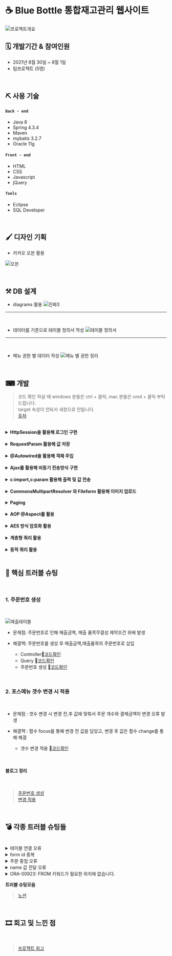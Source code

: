 # ☕ Blue Bottle 통합재고관리 웹사이트
![프로젝트개요](https://user-images.githubusercontent.com/71995287/128670411-152ffcf4-e057-4375-8fe7-3327ee45366e.PNG)
<br/>


##  🗓 개발기간 & 참여인원
- 2021년 6월 30일 ~ 8월 1일
- 팀프로젝트 (5명)



<br/>

##  ⛏ 사용 기술
#### `Back - end`
 - Java 8
 - Spring 4.3.4
 - Maven
 - mybatis 3.2.7
 - Oracle 11g
#### `Front - end`
 - HTML
 - CSS
 - Javascript
 - jQuery
#### `Tools`
- Eclipse
- SQL Developer


<br/>

##  🖌 디자인 기획

* 카카오 오븐 활용

![오븐](https://user-images.githubusercontent.com/71995287/129475873-46659033-6a22-419e-b99b-adcab3a25c27.PNG)

<br/>

##  ⚒ DB 설계

* diagrams 활용
![진짜3](https://user-images.githubusercontent.com/71995287/128507795-107c7f19-6c83-42c6-9521-10a36298dd25.PNG)

---
<br/>

* 데이터를 기준으로 테이블 정의서 작성
![테이블 정의서](https://user-images.githubusercontent.com/71995287/129476034-c6a4ee4c-dadf-44d7-bdaf-3c4921669408.PNG)

---
<br/>

* 메뉴 권한 별 데이터 작성
![메뉴 별 권한 정리](https://user-images.githubusercontent.com/71995287/129476119-8918abd4-b8b3-4062-91c4-aded1450ac49.PNG)


<br/>

##  ⌨ 개발

> 코드 확인 하실 때 windows 분들은 ctrl + 클릭, mac 분들은 cmd + 클릭 부탁드립니다. <br/>
target 속성이 안되서 새창으로 안됩니다.<br/>
[출처](https://stackoverflow.com/questions/41915571/open-link-in-new-tab-with-github-markdown-using-target-blank)
<br/>



<details>
 <summary><b> HttpSession을 활용해 로그인 구현 </b></summary>
<div markdown="1">
<br/>
	
 ![로그인](https://user-images.githubusercontent.com/71995287/128507816-03641424-20de-41aa-b688-97abb2fc0893.PNG)
* 🔎[코드확인](https://github.com/wogus216/BlueBottle/blob/2e3f4c6608c94cf9924c29fccb64f6c86f473ed3/BBPS/src/main/java/com/gdj35/bbps/web/controller/jhController.java#L46)
</div>
</details>
<br/>

<details>
<summary><b> RequestParam 활용해 값 저장 </b></summary>
<div markdown="1">
<br/>
	
 ![메뉴바 1](https://user-images.githubusercontent.com/71995287/128507825-85ac1abe-164d-47fd-b24c-e0b82df04b43.PNG)
* 🔎[코드확인](https://github.com/wogus216/BlueBottle/blob/2e3f4c6608c94cf9924c29fccb64f6c86f473ed3/BBPS/src/main/java/com/gdj35/bbps/web/controller/jhController.java#L111)
</div>
</details>
<br/>

<details>
<summary><b> @Autowired을 활용해 객체 주입 </b></summary>
<div markdown="1">
<br/>
	
* 🔎[코드확인](https://github.com/wogus216/BlueBottle/blob/c047965aa2c761c827926f25914b5d4515d1342b/BBPS/src/main/java/com/gdj35/bbps/web/controller/jhController.java#L27)
</div>
</details>
<br/>

<details>
<summary><b> Ajax를 활용해 비동기 전송방식 구현 </b></summary>
<div markdown="1">
<br/>
	
![지점 메뉴](https://user-images.githubusercontent.com/71995287/129477301-67483bb9-49f8-4ef9-8e2c-44c6a4622d13.PNG)

* Controller 🔎[코드확인](https://github.com/wogus216/BlueBottle/blob/2e3f4c6608c94cf9924c29fccb64f6c86f473ed3/BBPS/src/main/java/com/gdj35/bbps/web/controller/jhController.java#L564)
* Ajax🔎[코드확인](https://github.com/wogus216/BlueBottle/blob/c047965aa2c761c827926f25914b5d4515d1342b/BBPS/src/main/webapp/WEB-INF/views/jh/B_Menu.jsp#L183)
</div>
</details>
<br/>

<details>
<summary><b> c:import,c:param 활용해 출력 및 값 전송  </b></summary>
<div markdown="1">
<br/>
	
 ![메뉴바2](https://user-images.githubusercontent.com/71995287/128507839-6131d386-f361-4825-bd35-ba43ea932acb.PNG)
* 🔎[코드확인](https://github.com/wogus216/BlueBottle/blob/c047965aa2c761c827926f25914b5d4515d1342b/BBPS/src/main/webapp/WEB-INF/views/jh/Menu_List.jsp#L4)
</div>
</details>
<br/>

<details>
<summary><b> CommonsMultipartResolver 와 Fileform 활용해 이미지 업로드  </b></summary>
<div markdown="1">
<br/>
	
 ![포스관리2](https://user-images.githubusercontent.com/71995287/128507900-34bf8a2a-3cb5-42e8-a963-0ce818176336.PNG)	
	
  *  CommonsMultipartResolver  🔎[코드확인](https://github.com/wogus216/BlueBottle/blob/6bda7a26da6a00f5857362bf4e260ac0a4b31ab0/BBPS/src/main/webapp/WEB-INF/spring/appServlet/servlet-context.xml#L30)	
  *  Fileform 🔎[코드확인](https://github.com/wogus216/BlueBottle/blob/c047965aa2c761c827926f25914b5d4515d1342b/BBPS/src/main/webapp/WEB-INF/views/jh/Menu_Edit.jsp#L267)
</div>
</details>
<br/>

<details>
<summary><b> Paging </b></summary>
<div markdown="1">
<br/>
	
![포스관리1](https://user-images.githubusercontent.com/71995287/128507876-cd28d39b-a3dc-49a2-a677-28160f97e018.PNG)	
	
	
 * Controller 🔎[코드확인](https://github.com/wogus216/BlueBottle/blob/c047965aa2c761c827926f25914b5d4515d1342b/BBPS/src/main/java/com/gdj35/bbps/web/controller/jhController.java#L166)
 *  PagingBean 🔎[코드확인](https://github.com/wogus216/BlueBottle/blob/6bda7a26da6a00f5857362bf4e260ac0a4b31ab0/BBPS/src/main/java/com/gdj35/bbps/common/bean/PagingBean.java#L3)
 *  PagingService 🔎[코드확인](https://github.com/wogus216/BlueBottle/blob/6bda7a26da6a00f5857362bf4e260ac0a4b31ab0/BBPS/src/main/java/com/gdj35/bbps/common/service/PagingService.java#L9)

</div>
</details>
<br/>

<details>
<summary><b> AOP @Aspect를 활용 </b></summary>
<div markdown="1">
<br/>
	
>  비 로그인시 로그인 페이지 제외 페이지 이동 시 로그인페이지로 이동	
		
   *  🔎[코드확인](https://github.com/wogus216/BlueBottle/blob/6bda7a26da6a00f5857362bf4e260ac0a4b31ab0/BBPS/src/main/java/com/gdj35/bbps/common/controller/CommonAOP.java#L14)
 	
</div>
</details>
<br/>
	

<details>
<summary><b> AES 방식 암호화 활용 </b></summary>
<div markdown="1">
<br/>
	
* Controller  🔎[코드확인](https://github.com/wogus216/BlueBottle/blob/2e3f4c6608c94cf9924c29fccb64f6c86f473ed3/BBPS/src/main/java/com/gdj35/bbps/web/controller/jhController.java#L68)

* AES  🔎[코드확인](https://github.com/wogus216/BlueBottle/blob/2e3f4c6608c94cf9924c29fccb64f6c86f473ed3/BBPS/src/main/java/com/gdj35/bbps/util/Utils.java#L30)
 	
</div>
</details>
<br/>

<details>
<summary><b> 계층형 쿼리 활용 </b></summary>
<div markdown="1">
<br/>
	
![블루보틀 1](https://user-images.githubusercontent.com/71995287/129477637-2636e8a4-a0de-4337-998e-c10519c2eb7b.PNG)
		
  * Query 🔎[코드확인](https://github.com/wogus216/BlueBottle/blob/2e3f4c6608c94cf9924c29fccb64f6c86f473ed3/BBPS/src/main/resources/mapper/JH_SQL.xml#L22)
  * jsp 🔎[코드확인](https://github.com/wogus216/BlueBottle/blob/2e3f4c6608c94cf9924c29fccb64f6c86f473ed3/BBPS/src/main/webapp/WEB-INF/views/jh/H_Menu.jsp#L210)
 
 ####  블로그 정리
 <br/>
	
> [블로그](https://velog.io/@wogus216/%EB%B8%94%EB%A3%A8%EB%B3%B4%ED%8B%80-%ED%94%84%EB%A1%9C%EC%A0%9D%ED%8A%B8-%EB%A9%94%EB%89%B4%EB%B0%94)	
</div>
</details>
<br/>


<details>
<summary><b> 동적 쿼리 활용 </b></summary>
<div markdown="1">
<br/>
	
![주문번호 추가](https://user-images.githubusercontent.com/71995287/128585747-2f5b2f00-e730-41c3-b4e8-1fdd7c550ebb.PNG)
		
  * Query 🔎[코드확인](https://github.com/wogus216/BlueBottle/blob/0b7bc5e66d6db3f1d32f923f93e12a8610cf8709/BBPS/src/main/resources/mapper/JH_SQL.xml#L165)
  * jsp 🔎[코드확인](https://github.com/wogus216/BlueBottle/blob/c047965aa2c761c827926f25914b5d4515d1342b/BBPS/src/main/webapp/WEB-INF/views/jh/Pos.jsp#L706)
 	
</div>
</details>
<br/>
	


 ##   🌋 핵심 트러블 슈팅
 <br/>
 
 ### 1. 주문번호 생성
  <br/>

![매출테이블](https://user-images.githubusercontent.com/71995287/128622355-ce342a8c-c8f5-4860-af16-f4c6db64edf7.PNG)
  <br/>
  
 * 문제점: 주문번호로 인해 매출금액, 매출 품목무결성 제약조건 위배 발생
 * 해결책: 주문번호를 생성 후 매출금액,매출품목의 주문번호로 삽입

    * Controller🔎[코드확인](https://github.com/wogus216/BlueBottle/blob/689a8a5b87e0c6ef5eb1faba60d34281a55afe9f/BBPS/src/main/java/com/gdj35/bbps/web/controller/jhController.java#L809)
     * Query 🔎[코드확인](https://github.com/wogus216/BlueBottle/blob/689a8a5b87e0c6ef5eb1faba60d34281a55afe9f/BBPS/src/main/resources/mapper/JH_SQL.xml#L214)
     * 주문번호 생성 🔎[코드확인](https://github.com/wogus216/BlueBottle/blob/689a8a5b87e0c6ef5eb1faba60d34281a55afe9f/BBPS/src/main/webapp/WEB-INF/views/jh/Pos.jsp#L789)
<br/>
 
 ### 2. 포스메뉴 갯수 변경 시 적용
 <br/>
 
 * 문제점 : 갯수 변경 시 변경 전,후 값에 맞춰서 주문 개수와 결제금액이 변경 오류 발생
 * 해결책 : 함수 focus를 통해 변경 전 값을 담았고, 변경 후 값은 함수 change를 통해 해결
 
   * 갯수 변경 적용 🔎[코드확인](https://github.com/wogus216/BlueBottle/blob/689a8a5b87e0c6ef5eb1faba60d34281a55afe9f/BBPS/src/main/webapp/WEB-INF/views/jh/Pos.jsp#L533)
 <br/>
 
 
#### 블로그 정리
 <br/>
 
 > [주문번호 생성](https://velog.io/@wogus216/%EC%A3%BC%EB%AC%B8%EB%B2%88%ED%98%B8-%EC%83%9D%EC%84%B1%EA%B3%BC-DB%EC%97%90-%EB%84%A3%EA%B8%B0)
 <br/>[변경 적용](https://velog.io/@wogus216/%ED%8F%AC%EC%8A%A4%EB%A9%94%EB%89%B4-%EA%B0%9C%EC%88%98-%EB%B3%80%EA%B2%BD)
  
 <br/>
 
##  💣 각종 트러블 슈팅들
<br/>
  
 <details>
<summary>테이블 연결 오류</summary>
<div markdown="1">
<br/>
	
*  jdbc.properties에서 설정을 안해서 오류가 발생했습니다.
<br/>
	
![Untitled (5)](https://user-images.githubusercontent.com/71995287/128625178-7c049d80-22d8-4e28-9725-6c31305a7b8d.png)

</div>
</details>

 <details>
<summary>form id 중복</summary>
<div markdown="1">
<br/>
	
* jsp 파일 안에서 form id 중복으로 인해 오류가 발생했습니다.

**수정 전 코드**
 
 ```javascript
 <form action="#" id="actionForm" method="post">
   <input type="hidden"  id="hUserNo" name="hUserNo" value="${hUserNo}">
   <input type="hidden"  id="hDt" name="hDt" value="${hDt}">
 </form>
 
<form action="#" id="actionForm" method="post">
			<input type="hidden" id="menuNo" name="menuNo"/>
			<input type="hidden" id="cateNo" name="cateNo"/>
			<input type="hidden" id="page" name="page" value="${page}"/>
			<div class="search_info">
				<select class="search_filter">
					<option value="0" selected="selected">메뉴이름</option>
					<option value="1">카테고리</option>
					<option value="2">가격</option>
				</select>
				<input type="text" class="search_input" value="${param.search_input}"/>
				<button class="search_btn">검색</button>
			</div>
		</form>
 ```
**수정 후 코드**
 
 ```javascript
 <form action="#" id="hMenuForm" method="post">
		<input type="hidden"  id="hUserNo" name="hUserNo" value="${hUserNo}">
		<input type="hidden"  id="hDt" name="hDt" value="${hDt}">
</form>
 
<form action="#" id="menuForm" method="post">
			<input type="hidden" id="menuNo" name="menuNo"/>
			<input type="hidden" id="cateNo" name="cateNo"/>
			<input type="hidden" id="page" name="page" value="${page}"/>
			<div class="search_info">
				<select class="search_filter">
					<option value="0" selected="selected">메뉴이름</option>
					<option value="1">카테고리</option>
					<option value="2">가격</option>
				</select>
				<input type="text" class="search_input" value="${param.search_input}"/>
				<button class="search_btn">검색</button>
			</div>
		</form>
 ```

</div>
</details>

<details>
<summary>주문 중첩 오류</summary>
<div markdown="1">
<br/>
	
![Untitled (6)](https://user-images.githubusercontent.com/71995287/128625376-0964a20d-7d68-4dd8-8aad-f4feae88e06e.png)
 * ul 태그 중복으로 인해서 중첩 오류가 발생했습니다.
 
 ```javascript
 <form action="#" id="menu_form" method="post">
		<input type="hidden" id="cateNo" name="cateNo" value="${param.cateNo}"/> 
		<input type="hidden" id="menuCnt" name="menuCnt" /> 
			<div class="left">
					<div class="ord_area">
						<ul class="table_ord" cellspacing="0">
							
						</ul>
					</div>
   ```  
  **수정 전 코드**  
    
  ```javascript
    function inputOrd(ord){
	var order ="";
	// "+ + "
	
	order+= "<ul mNo=\""+ ord.MNO +"\" class=\"table_ord\" cellspacing=\"0\">";                                                         
	order+= 		"<li mNo=\""+ ord.MNO +"\">";
	order+= 			"<img src=\"resources/upload/"+ord.MIMG+"\" class=\"choice_img\">";
	order+= 		"</li>";
	order+= 		"<li>";
	order+= 			"<input type=\"text\" value=\""+ ord.MNAME + "\" class=\"choice_menu\">";
	order+= 		"</li>";
	order+= 		"<li>";
	order+= 			"<input type=\"text\" value=\""+ ord.MPRICE + "\" class=\"choice_price\">";
	order+= 		"</li>";
	order+= 		"<li>";
	order+= 			"<input type=\"text\" value=1 class=\"choice_num\">";
	order+= 		"</li>";
	order+= 		"<li>";
	order+= 			"<input type=\"button\" value=\"+\" class=\"choice_plus\">";
	order+=		 "<br/>";
	order+= 			"<input type=\"button\" value=\"-\" class=\"choice_minus\">";
	order+= 		"</li>";
	order+= "</ul>";
	
	
	
	$(".table_ord").append(order);
 ```
   **수정 후 코드**  
    
```javascript
  //현재 주문 넣기
function inputOrd(ord){
	var order ="";
	
	// "+ + "
	order+= 		"<div class=\"ord_stat\">";
	order+= 			"<div class=\"ord_img\" mNo=\""+ ord.MNO +"\">";
	order+= 				"<img src=\"resources/upload/"+ord.MIMG+"\" class=\"choice_img\">";
	order+= 			"</div>";
	order+= 			"<div class=\"ord_div\">";
	order+= 				"<input type=\"text\" value=\""+ ord.MNAME + "\" class=\"choice_menu\">";
	order+= 			"</div>";
	order+= 			"<div class=\"ord_div\">";
	order+= 				"<input type=\"text\" value=\""+ ord.MPRICE + "\" class=\"choice_price\">";
	order+= 			"</div >";
	order+= 			"<div class=\"ord_div\">";
	order+= 				"<select id=\"ord_cnt\" name=\"ord_cnt\">";
	order+= 					"<option value=\"1\" selected=\"selected\">1</option>";
	order+= 					"<option value=\"2\">2</option>";
	order+= 					"<option value=\"3\">3</option>";
	order+= 					"<option value=\"4\">4</option>";
	order+= 					"<option value=\"5\">5</option>";
	order+= 					"<option value=\"6\">6</option>";
	order+= 					"<option value=\"7\">7</option>";
	order+= 					"<option value=\"8\">8</option>";
	order+= 					"<option value=\"9\">9</option>";
	order+= 					"<option value=\"10\">10</option>";
	order+= 				"</select>";
	order+= 			"</div>";
	order+= 			"<div class=\"ord_div\">";
	order+= 				"<input type=\"button\" value=\"취소\" class=\"choice_cnl\">";
	order+= 			"</div >";
	order+= 		"</div>";
	
	$(".ord_area").append(order);
	ordCnt();
} 
```

</div>
</details>

<details>
<summary>name 값 전달 오류</summary>
<div markdown="1">
<br/>
	
* input타입이 아닌 태그들은 form에 의해서 `name값`으로 전달이 불가능해 값을 담아줘서 보내야합니다.
* @RequestParam 변수명과 값을 던져주는 jsp에 있는 네임값과 일치해야합니다.

#### Controller
```java
 @ResponseBody
		public String input_Menus(
				@RequestParam ArrayList<String> menuNo, 
				@RequestParam ArrayList<String> oMCnt,
				@RequestParam ArrayList<String> ordNo) throws Throwable{
```
#### Pos.jsp
```javascript
 	order+= 		"<div class=\"ord_stat\" mNo=\""+ ord.MNO +"\">";
	order+= 			"<div class=\"ord_img\" mNo=\""+ ord.MNO +"\" >";
	order+= 				"<img src=\"resources/upload/"+ord.MIMG+"\" class=\"choice_img\">";
	order+=" <input type=\"hidden\" id=\"menuNo\" name=\"menuNo\" value=\""+ ord.MNO + "\"/>";
	order+= 			"</div>";
	order+= 			"<div class=\"ord_div\">";
	order+= 				"<input type=\"text\" value=\""+ ord.MNAME + "\" class=\"choice_menu\" >";
	order+= 			"</div>";
	order+= 			"<div class=\"ord_div\">";
	order+= 				"<input type=\"text\" value=\""+ ord.MPRICE + "\" class=\"choice_price\">";
	order+= 			"</div >";
	order+= 			"<div class=\"ord_div\">";
	order+= 				"<select class=\"ord_cnt\" name=\"oMCnt\" mNo=\""+ ord.MNO +"\" value=\"\">";
```

</div>
</details>

<details>
<summary>ORA-00923: FROM 키워드가 필요한 위치에 없습니다.</summary>
<div markdown="1">
<br/>
	
* 대부분 콤마(,) 띄어쓰기 세미콜론(;) 등 의 오타나 문법에 의해 발생한 오류입니다.
* 나의 경우 `콤마`실수로 콤마를 추가해 문제를 해결했다.
```sql
 <!-- 지점 마이페이지 -->
	<select id="getBUser" parameterType="hashmap" resultType="hashmap">
		SELECT BRCH_NO AS BNO, ID, `PW 오류지점` BRCH_NAME AS BNM, POST_NUM AS PNUM, DFT_ADDRESS AS DFADDR, DTL_ADDRESS AS DTADDR, CALL_NUM AS CNUM, MGR_NAME AS MNM, MGR_PHONE_NUM AS MGPNUM
		FROM BRCH
		WHERE BRCH_NO = #{brchNo}
	</select> 
```

</div>
</details>
	
 **트러블 슈팅모음**
	
  >  [노션](https://steel-mitten-08e.notion.site/c5e52f2274324ee198a381671a780d26)
	
<br/>
	
  ##  🎞 회고 및 느낀 점
<br/>
	
> [프로젝트 회고](https://velog.io/@wogus216/%EB%B8%94%EB%A3%A8%EB%B3%B4%ED%8B%80-%ED%94%84%EB%A1%9C%EC%A0%9D%ED%8A%B8-%ED%9A%8C%EA%B3%A0)
	
	

